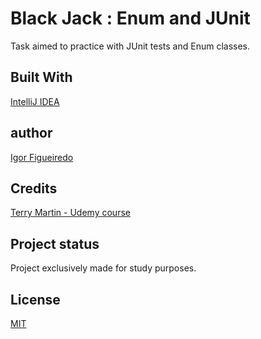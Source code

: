 # Black Jack : Enum and JUnit

Task aimed to practice with JUnit tests and Enum classes.

## Built With
[IntelliJ IDEA](https://www.jetbrains.com/idea/)

## author
[Igor Figueiredo](https://github.com/Igor-GF)

## Credits
[Terry Martin - Udemy course](https://www.udemy.com/course/neutrino-java-foundations/)

## Project status
Project exclusively made for study purposes.

## License
[MIT](https://choosealicense.com/licenses/mit/)